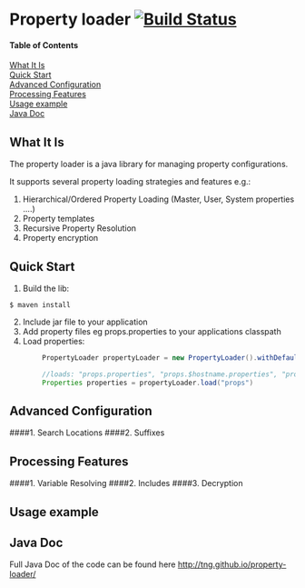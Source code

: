 Property loader [![Build Status](https://travis-ci.org/TNG/property-loader.png?branch=master)](https://travis-ci.org/TNG/property-loader)
===============

#### Table of Contents
[What It Is](#what-is-it)    
[Quick Start](#quick-start)  
[Advanced Configuration](#advanced-configuration)  
[Processing Features](#processing-features)  
[Usage example](#usage-example)  
[Java Doc](#java-doc)  

What It Is
----------

The property loader is a java library for managing property configurations.

It supports several property loading strategies and features e.g.:

1. Hierarchical/Ordered Property Loading (Master, User, System properties ....)
2. Property templates
3. Recursive Property Resolution
4. Property encryption

Quick Start
-----------

1. Build the lib:
```
$ maven install
```
2. Include jar file to your application
3. Add property files eg props.properties to your applications classpath
4. Load properties:

```java
        PropertyLoader propertyLoader = new PropertyLoader().withDefaultConfig();

        //loads: "props.properties", "props.$hostname.properties", "props.$user.properties"
        Properties properties = propertyLoader.load("props")
```

Advanced Configuration
----------------------

####1. Search Locations
####2. Suffixes

Processing Features
-------------------

####1. Variable Resolving
####2. Includes
####3. Decryption


Usage example
-------------

Java Doc
--------

Full Java Doc of the code can be found here http://tng.github.io/property-loader/
